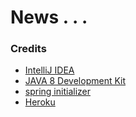 # News . . .

### Credits
- [IntelliJ IDEA](https://www.jetbrains.com/idea/)
- [JAVA 8 Development Kit](https://www.oracle.com/java/technologies/downloads/#java8-mac)
- [spring initializer](https://start.spring.io/)
- [Heroku](https://www.heroku.com/)
